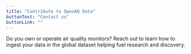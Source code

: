 ```yaml
---
title: "Contribute to OpenAQ Data"
buttonText: "Contact us"
buttonLink: ""
---
```


Do you own or operate air quality monitors? Reach out to learn how to ingest your data in the global dataset helping fuel research and discovery.
